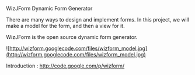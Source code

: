 WizJForm Dynamic Form Generator

There are many ways to design and implement forms. In this project, we will make a model for the form, and then a view for it.

WizJForm is the open source dynamic form generator.

![http://wizform.googlecode.com/files/wizform_model.jpg](http://wizform.googlecode.com/files/wizform_model.jpg)

Introduction :
http://code.google.com/p/wizform/